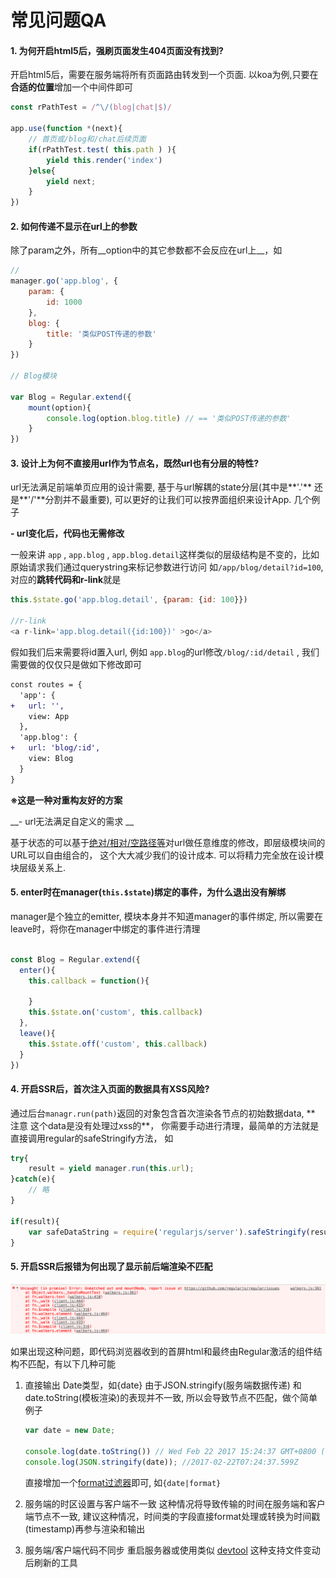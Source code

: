 # 常见问题QA


#### 1. 为何开启html5后，强刷页面发生404页面没有找到?

开启html5后，需要在服务端将所有页面路由转发到一个页面. 以koa为例,只要在**合适的位置**增加一个中间件即可

```js
const rPathTest = /^\/(blog|chat|$)/

app.use(function *(next){
    // 首页或/blog和/chat后续页面
    if(rPathTest.test( this.path ) ){
        yield this.render('index')
    }else{
        yield next;
    }
})
```


#### 2. 如何传递不显示在url上的参数

除了param之外，所有__option中的其它参数都不会反应在url上__，如

```js
// 
manager.go('app.blog', {
    param: {
        id: 1000
    },
    blog: {
        title: '类似POST传递的参数'
    } 
})

// Blog模块

var Blog = Regular.extend({
    mount(option){
        console.log(option.blog.title) // == '类似POST传递的参数'
    }
})

```


#### 3. 设计上为何不直接用url作为节点名，既然url也有分层的特性?

url无法满足前端单页应用的设计需要, 基于与url解耦的state分层(其中是**'.'** 还是**'/'**分割并不最重要), 可以更好的让我们可以按界面组织来设计App. 几个例子

**- url变化后，代码也无需修改**

一般来讲 `app` , `app.blog` , `app.blog.detail`这样类似的层级结构是不变的，比如原始请求我们通过querystring来标记参数进行访问
如`/app/blog/detail?id=100`, 对应的**跳转代码和r-link**就是

```js
this.$state.go('app.blog.detail', {param: {id: 100}})

//r-link
<a r-link='app.blog.detail({id:100})' >go</a>
```

假如我们后来需要将id置入url, 例如 `app.blog`的url修改`/blog/:id/detail` , 我们需要做的仅仅只是做如下修改即可

```diff
const routes = {
  'app': {
+   url: '',
    view: App
  },
  'app.blog': {
+   url: 'blog/:id',
    view: Blog
  }
}
```

__※这是一种对重构友好的方案__

__- url无法满足自定义的需求 __

基于状态的可以基于[绝对/相对/空路径等](./docs/core/route.md#url)对url做任意维度的修改，即层级模块间的URL可以自由组合的， 这个大大减少我们的设计成本. 可以将精力完全放在设计模块层级关系上.



#### 5. enter时在manager(`this.$state`)绑定的事件，为什么退出没有解绑

manager是个独立的emitter, 模块本身并不知道manager的事件绑定, 所以需要在leave时，将你在manager中绑定的事件进行清理

```js

const Blog = Regular.extend({
  enter(){
    this.callback = function(){

    }
    this.$state.on('custom', this.callback)
  },
  leave(){
    this.$state.off('custom', this.callback)
  }  
})

```


#### 4. 开启SSR后，首次注入页面的数据具有XSS风险?

通过后台`managr.run(path)`返回的对象包含首次渲染各节点的初始数据data, ** 注意  这个data是没有处理过xss的**， 你需要手动进行清理，最简单的方法就是直接调用regular的safeStringify方法， 如

```js
try{
    result = yield manager.run(this.url);   
}catch(e){
    // 略
}

if(result){
    var safeDataString = require('regularjs/server').safeStringify(result.data)    
}


```

#### 5. 开启SSR后报错为何出现了显示前后端渲染不匹配

![ssr报错](../assets/ssr-err.jpg)

如果出现这种问题，即代码浏览器收到的首屏html和最终由Regular激活的组件结构不匹配，有以下几种可能

1. 直接输出 Date类型，如{date} 
   由于JSON.stringify(服务端数据传递) 和  date.toString(模板渲染)的表现并不一致, 所以会导致节点不匹配，做个简单例子
   ```js
   var date = new Date;

   console.log(date.toString()) // Wed Feb 22 2017 15:24:37 GMT+0800 (CST)
   console.log(JSON.stringify(date)); //2017-02-22T07:24:37.599Z
   ```
   直接增加一个[format过滤器](http://regularjs.github.io/guide/zh/basic/filter.html#-format)即可, 如`{date|format}`
2. 服务端的时区设置与客户端不一致
   这种情况将导致传输的时间在服务端和客户端节点不一致, 建议这种情况，时间类的字段直接format处理或转换为时间戳(timestamp)再参与渲染和输出

3. 服务端/客户端代码不同步
   重启服务器或使用类似 [devtool](https://github.com/Jam3/devtool) 这种支持文件变动后刷新的工具





